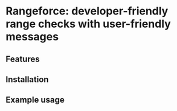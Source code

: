 Rangeforce: developer-friendly range checks with user-friendly messages
===============================================================================


Features
----------------------------------------


Installation
----------------------------------------


Example usage
----------------------------------------
